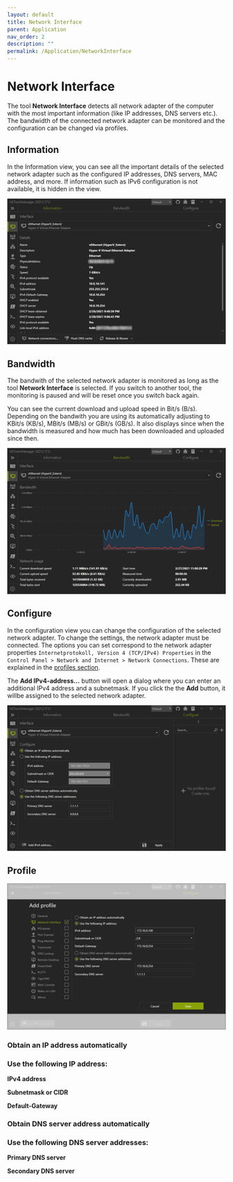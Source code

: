 ```yaml
---
layout: default
title: Network Interface
parent: Application
nav_order: 2
description: ""
permalink: /Application/NetworkInterface
---
```


# Network Interface
The tool **Network Interface** detects all network adapter of the computer with the most important information (like IP addresses, DNS servers etc.). The bandwidth of the connected network adapter can be monitored and the configuration can be changed via profiles.

## Information
In the Information view, you can see all the important details of the selected network adapter such as the configured IP addresses, DNS servers, MAC address, and more. If information such as IPv6 configuration is not available, it is hidden in the view.

![NetworkInterface_Information](02_NetworkInterface_Information.png)

## Bandwidth
The bandwith of the selected network adapter is monitored as long as the tool **Network Interface** is selected. If you switch to another tool, the monitoring is paused and will be reset once you switch back again.

You can see the current download and upload speed in Bit/s (B/s). Depending on the bandwith you are using its automatically adjusting to KBit/s (KB/s), MBit/s (MB/s) or GBit/s (GB/s). It also displays since when the bandwidth is measured and how much has been downloaded and uploaded since then.

![NetworkInterface_Bandwidth](02_NetworkInterface_Bandwidth.png)

## Configure

In the configuration view you can change the configuration of the selected network adapter. To change the settings, the network adapter must be connected. The options you can set correspond to the network adapter properties `Internetprotokoll, Version 4 (TCP/IPv4) Properties` in the `Control Panel > Network and Internet > Network Connections`. These are explained in the [profiles section](#profile).

The **Add IPv4-address...** button will open a dialog where you can enter an additional IPv4 address and a subnetmask. If you click the the **Add** button, it willbe assigned to the selected network adapter.

![NetworkInterface_Configure](02_NetworkInterface_Configure.png)

## Profile

![NetworkInterface_Configure](02_NetworkInterface_Profile.png)

### Obtain an IP address automatically



### Use the following IP address:

**IPv4 address**


**Subnetmask or CIDR**


**Default-Gateway**

### Obtain DNS server address automatically

### Use the following DNS server addresses:

**Primary DNS server**


**Secondary DNS server**
